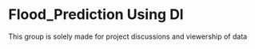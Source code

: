 # Flood_Prediction Using Dl
This group is solely made for project discussions and viewership of data 
